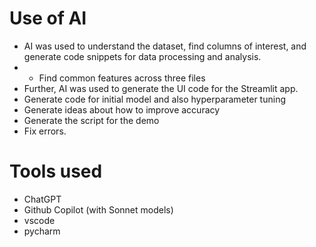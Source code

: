 


# Use of AI 

* AI was used to understand the dataset, find columns of interest, and generate code snippets for data processing and analysis.
* * Find common features across three files
* Further, AI was used to generate the UI code for the Streamlit app.
* Generate code for initial model and also hyperparameter tuning
* Generate ideas about how to improve accuracy
* Generate the script for the demo
* Fix errors. 

# Tools used 
* ChatGPT
* Github Copilot (with Sonnet models)
* vscode 
* pycharm